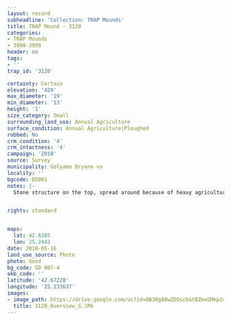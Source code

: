 ```yaml
---
layout: record
subheadline: 'Collection: TRAP Mounds'
title: TRAP Mound - 3120
categories:
- TRAP Mounds
- 3000-3999
header: no
tags:
- ''
trap_id: '3120'

certainty: Certain
elevation: '429'
max_diameter: '19'
min_diameter: '13'
height: '1'
size_category: Small
surrounding_land_use: Annual Agriculture
surface_condition: Annual Agriculture|Ploughed
robbed: No
crm_condition: '4'
crm_intactness: '4'
campaign: '2010'
source: Survey
municipality: Golyamo Dryano vo
locality: ''
bgcode: DS001
notes: |-
  Stone structure on the top, spread around because of heavy agriculture activities.


rights: standard


maps:
  lat: 42.6285
  lon: 25.2442
date: 2018-05-16
land_use_source: Photo
photo: Good
bg_code: GD 007-4
akb_code: ''
latitude: '42.67228'
longitude: '25.233637'
images:
- image_path: https://drive.google.com/uc?id=0B3Rg88wZDQscbGtBZmxGMkp2c0k
  title: 3120_Overview_S.JPG
---
```

